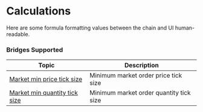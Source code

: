 # Calculations

Here are some formula formatting values between the chain and UI human-readable.

### Bridges Supported

| Topic                                                   | Description                             |
| ------------------------------------------------------- | --------------------------------------- |
| [Market min price tick size](minPriceTickSize.md)       | Minimum market order price tick size    |
| [Market min quantity tick size](minQuantityTickSzie.md) | Minimum market order quantity tick size |
